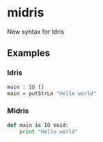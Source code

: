 # midris
New syntax for Idris

## Examples
### Idris
```idris
main : IO ()
main = putStrLn "Hello world"
```
### Midris
```python
def main is IO Void:
    print "Hello world"
```

